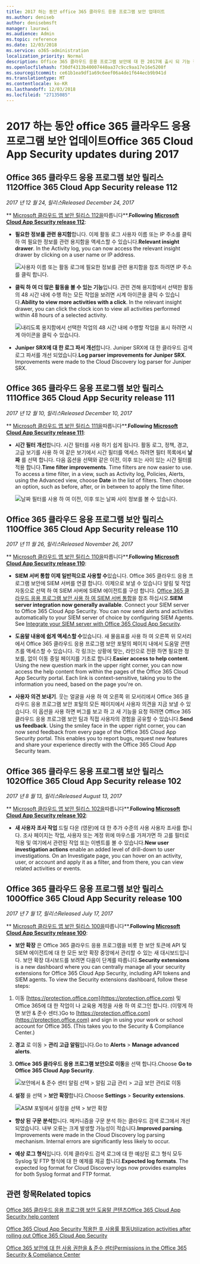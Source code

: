 ```yaml
---
title: 2017 하는 동안 office 365 클라우드 응용 프로그램 보안 업데이트
ms.author: deniseb
author: denisebmsft
manager: laurawi
ms.audience: Admin
ms.topic: reference
ms.date: 12/03/2018
ms.service: o365-administration
localization_priority: Normal
description: Office 365 클라우드 응용 프로그램 보안에 대 한 2017에 출시 되 기능 참조
ms.openlocfilehash: f30df4313b40007440aa37c9cc9aa17e16e5208f
ms.sourcegitcommit: ce61b1ea9df1a69c6eef06a4de1f644ecb9b941d
ms.translationtype: MT
ms.contentlocale: ko-KR
ms.lasthandoff: 12/03/2018
ms.locfileid: "27135085"
---
```

# <a name="office-365-cloud-app-security-updates-during-2017"></a><span data-ttu-id="f018a-103">2017 하는 동안 office 365 클라우드 응용 프로그램 보안 업데이트</span><span class="sxs-lookup"><span data-stu-id="f018a-103">Office 365 Cloud App Security updates during 2017</span></span>
    
## <a name="office-365-cloud-app-security-release-112"></a><span data-ttu-id="f018a-104">Office 365 클라우드 응용 프로그램 보안 릴리스 112</span><span class="sxs-lookup"><span data-stu-id="f018a-104">Office 365 Cloud App Security release 112</span></span>

<span data-ttu-id="f018a-105">*2017 년 12 월 24, 릴리스*</span><span class="sxs-lookup"><span data-stu-id="f018a-105">*Released December 24, 2017*</span></span> 
  
<span data-ttu-id="f018a-106">\*\* [Microsoft 클라우드 앱 보안 릴리스 112을](https://docs.microsoft.com/cloud-app-security/release-notes#cloud-app-security-release-112)따릅니다\*\*.</span><span class="sxs-lookup"><span data-stu-id="f018a-106">**Following [Microsoft Cloud App Security release 112](https://docs.microsoft.com/cloud-app-security/release-notes#cloud-app-security-release-112)**:</span></span> 
  
- <span data-ttu-id="f018a-p101">**필요한 정보를 관련 용지함**합니다. 이제 활동 로그 사용자 이름 또는 IP 주소를 클릭 하 여 필요한 정보를 관련 용지함을 액세스할 수 있습니다.</span><span class="sxs-lookup"><span data-stu-id="f018a-p101">**Relevant insight drawer**. In the Activity log, you can now access the relevant insight drawer by clicking on a user name or IP address.</span></span> 
    
    ![사용자 이름 또는 활동 로그에 필요한 정보를 관련 용지함을 참조 하려면 IP 주소를 클릭 합니다.](media/8e32b3fa-8c0c-4c5e-b248-fe7d7e1b516d.png)
  
- <span data-ttu-id="f018a-p102">**클릭 하 여 더 많은 활동을 볼 수 있는 기능**입니다. 관련 견해 용지함에서 선택한 활동의 48 시간 내에 수행 하는 모든 작업을 보려면 시계 아이콘을 클릭 수 있습니다.</span><span class="sxs-lookup"><span data-stu-id="f018a-p102">**Ability to view more activities with a click**. In the relevant insight drawer, you can click the clock icon to view all activities performed within 48 hours of a selected activity.</span></span> 
    
    ![내리도록 용지함에서 선택한 작업의 48 시간 내에 수행할 작업을 표시 하려면 시계 아이콘을 클릭 수 있습니다.](media/c6c96aa0-98e5-4205-8873-45f8d6fd0843.png)
  
- <span data-ttu-id="f018a-p103">**Juniper SRX에 대 한 로그 파서 개선**합니다. Juniper SRX에 대 한 클라우드 검색 로그 파서를 개선 되었습니다.</span><span class="sxs-lookup"><span data-stu-id="f018a-p103">**Log parser improvements for Juniper SRX**. Improvements were made to the Cloud Discovery log parser for Juniper SRX.</span></span> 
    
## <a name="office-365-cloud-app-security-release-111"></a><span data-ttu-id="f018a-115">Office 365 클라우드 응용 프로그램 보안 릴리스 111</span><span class="sxs-lookup"><span data-stu-id="f018a-115">Office 365 Cloud App Security release 111</span></span>

<span data-ttu-id="f018a-116">*2017 년 12 월 10, 릴리스*</span><span class="sxs-lookup"><span data-stu-id="f018a-116">*Released December 10, 2017*</span></span> 
  
<span data-ttu-id="f018a-117">\*\* [Microsoft 클라우드 앱 보안 릴리스 111을](https://docs.microsoft.com/cloud-app-security/release-notes#cloud-app-security-release-111)따릅니다\*\*.</span><span class="sxs-lookup"><span data-stu-id="f018a-117">**Following [Microsoft Cloud App Security release 111](https://docs.microsoft.com/cloud-app-security/release-notes#cloud-app-security-release-111)**:</span></span> 
  
- <span data-ttu-id="f018a-p104">**시간 필터 개선**합니다. 시간 필터를 사용 하기 쉽게 됩니다. 활동 로그, 정책, 경고, 고급 보기를 사용 하 여 같은 보기에서 시간 필터를 액세스 하려면 필터 목록에서 **날짜** 를 선택 합니다. 다음 옵션을 선택와 같은 이전, 이후 또는 사이 있는 시간 필터를 적용 합니다.</span><span class="sxs-lookup"><span data-stu-id="f018a-p104">**Time filter improvements**. Time filters are now easier to use. To access a time filter, in a view, such as Activity log, Policies, Alerts, using the Advanced view, choose **Date** in the list of filters. Then choose an option, such as before, after, or in between to apply the time filter.</span></span> 
    
    ![날짜 필터를 사용 하 여 이전, 이후 또는 날짜 사이 정보를 볼 수 있습니다.](media/9dbb2a10-f68f-413b-8b4e-88911152cb92.png)
  
## <a name="office-365-cloud-app-security-release-110"></a><span data-ttu-id="f018a-123">Office 365 클라우드 응용 프로그램 보안 릴리스 110</span><span class="sxs-lookup"><span data-stu-id="f018a-123">Office 365 Cloud App Security release 110</span></span>

<span data-ttu-id="f018a-124">*2017 년 11 월 26, 릴리스*</span><span class="sxs-lookup"><span data-stu-id="f018a-124">*Released November 26, 2017*</span></span> 
  
<span data-ttu-id="f018a-125">\*\* [Microsoft 클라우드 앱 보안 릴리스 110을](https://docs.microsoft.com/cloud-app-security/release-notes#cloud-app-security-release-110)따릅니다\*\*.</span><span class="sxs-lookup"><span data-stu-id="f018a-125">**Following [Microsoft Cloud App Security release 110](https://docs.microsoft.com/cloud-app-security/release-notes#cloud-app-security-release-110)**:</span></span> 
  
- <span data-ttu-id="f018a-p105">**SIEM 서버 통합 이제 일반적으로 사용할 수**있습니다. Office 365 클라우드 응용 프로그램 보안에 SIEM 서버를 연결 합니다. 이제으로 보낼 수 있습니다 알림 및 작업 자동으로 선택 하 여 SIEM 서버에 SIEM 에이전트를 구성 합니다. [Office 365 클라우드 응용 프로그램 보안 사용 하 여 SIEM 서버 통합](integrate-your-siem-server-with-office-365-cas.md)을 참조 하십시오.</span><span class="sxs-lookup"><span data-stu-id="f018a-p105">**SIEM server integration now generally available**. Connect your SIEM server to Office 365 Cloud App Security. You can now send alerts and activities automatically to your SIEM server of choice by configuring SIEM Agents. See [Integrate your SIEM server with Office 365 Cloud App Security](integrate-your-siem-server-with-office-365-cas.md).</span></span>
    
- <span data-ttu-id="f018a-p106">**도움말 내용에 쉽게 액세스할 수**있습니다. 새 물음표를 사용 하 여 오른쪽 위 모서리에서 Office 365 클라우드 응용 프로그램 보안 포털의 페이지 내에서 도움말 콘텐츠를 액세스할 수 있습니다. 각 링크는 상황에 맞는, 라인으로 전환 하면 필요한 정보를, 없이 이동 중일 페이지를 기초로 합니다.</span><span class="sxs-lookup"><span data-stu-id="f018a-p106">**Easier access to help content**. Using the new question mark in the upper right corner, you can now access the help content from within the pages of the Office 365 Cloud App Security portal. Each link is context-sensitive, taking you to the information you need, based on the page you're on.</span></span> 
    
- <span data-ttu-id="f018a-p107">**사용자 의견 보내기**. 웃는 얼굴을 사용 하 여 오른쪽 위 모서리에서 Office 365 클라우드 응용 프로그램 보안 포털의 모든 페이지에서 사용자 의견을 지금 보낼 수 있습니다. 이 옵션을 사용 하면 버그를 보고 하 고 새 기능을 요청 하려면 Office 365 클라우드 응용 프로그램 보안 팀과 직접 사용자의 경험을 공유할 수 있습니다.</span><span class="sxs-lookup"><span data-stu-id="f018a-p107">**Send us feedback**. Using the smiley face in the upper right corner, you can now send feedback from every page of the Office 365 Cloud App Security portal. This enables you to report bugs, request new features and share your experience directly with the Office 365 Cloud App Security team.</span></span> 
    
## <a name="office-365-cloud-app-security-release-102"></a><span data-ttu-id="f018a-136">Office 365 클라우드 응용 프로그램 보안 릴리스 102</span><span class="sxs-lookup"><span data-stu-id="f018a-136">Office 365 Cloud App Security release 102</span></span>

<span data-ttu-id="f018a-137">*2017 년 8 월 13, 릴리스*</span><span class="sxs-lookup"><span data-stu-id="f018a-137">*Released August 13, 2017*</span></span> 
  
<span data-ttu-id="f018a-138">\*\* [Microsoft 클라우드 앱 보안 릴리스 102을](https://docs.microsoft.com/cloud-app-security/release-notes#cloud-app-security-release-102)따릅니다\*\*.</span><span class="sxs-lookup"><span data-stu-id="f018a-138">**Following [Microsoft Cloud App Security release 102](https://docs.microsoft.com/cloud-app-security/release-notes#cloud-app-security-release-102)**:</span></span> 
  
- <span data-ttu-id="f018a-p108">**새 사용자 조사 작업** 드릴 다운 (영문)에 대 한 추가 수준의 사용 사용자 조사를 합니다. 조사 페이지는 작업, 사용자 또는 계정 위에 마우스를 가져가면 하 고를 필터로 적용 및 여기에서 관련된 작업 또는 이벤트를 볼 수 있습니다.</span><span class="sxs-lookup"><span data-stu-id="f018a-p108">**New user investigation actions** enable an added level of drill-down to user investigations. On an Investigate page, you can hover on an activity, user, or account and apply it as a filter, and from there, you can view related activities or events.</span></span> 
    
## <a name="office-365-cloud-app-security-release-100"></a><span data-ttu-id="f018a-141">Office 365 클라우드 응용 프로그램 보안 릴리스 100</span><span class="sxs-lookup"><span data-stu-id="f018a-141">Office 365 Cloud App Security release 100</span></span>

<span data-ttu-id="f018a-142">*2017 년 7 월 17, 릴리스*</span><span class="sxs-lookup"><span data-stu-id="f018a-142">*Released July 17, 2017*</span></span> 
  
<span data-ttu-id="f018a-143">\*\* [Microsoft 클라우드 앱 보안 릴리스 100을](https://docs.microsoft.com/cloud-app-security/release-notes#cloud-app-security-release-100)따릅니다\*\*.</span><span class="sxs-lookup"><span data-stu-id="f018a-143">**Following [Microsoft Cloud App Security release 100](https://docs.microsoft.com/cloud-app-security/release-notes#cloud-app-security-release-100)**:</span></span> 
  
- <span data-ttu-id="f018a-p109">**보안 확장** 은 Office 365 클라우드 응용 프로그램을 비롯 한 보안 토큰에 API 및 SIEM 에이전트에 대 한 모든 보안 확장 중앙에서 관리할 수 있는 새 대시보드입니다. 보안 확장 대시보드를 보려면 다음이 단계를 따릅니다.</span><span class="sxs-lookup"><span data-stu-id="f018a-p109">**Security extensions** is a new dashboard where you can centrally manage all your security extensions for Office 365 Cloud App Security, including API tokens and SIEM agents. To view the Security extensions dashboard, follow these steps:</span></span> 
    
1. <span data-ttu-id="f018a-p110">이동 [https://protection.office.com](https://protection.office.com) 및 Office 365에 대 한 작업이 나 교육용 계정을 사용 하 여 로그인 합니다. (이렇게 하면 보안 &amp; 준수 센터.)</span><span class="sxs-lookup"><span data-stu-id="f018a-p110">Go to [https://protection.office.com](https://protection.office.com) and sign in using your work or school account for Office 365. (This takes you to the Security &amp; Compliance Center.)</span></span> 
    
2. <span data-ttu-id="f018a-148">**경고** 로 이동 \> **관리 고급 알림**입니다.</span><span class="sxs-lookup"><span data-stu-id="f018a-148">Go to **Alerts** \> **Manage advanced alerts**.</span></span>
    
3. <span data-ttu-id="f018a-149">**Office 365 클라우드 응용 프로그램 보안으로 이동**을 선택 합니다.</span><span class="sxs-lookup"><span data-stu-id="f018a-149">Choose **Go to Office 365 Cloud App Security**.</span></span>
    
    ![보안에서 &amp; 준수 센터 알림 선택 \> 알림 고급 관리 \> 고급 보안 관리로 이동](media/9792b121-9cd4-4faa-a6e0-81cfab4bf2f2.png)
  
4. <span data-ttu-id="f018a-151">**설정** 을 선택 \> **보안 확장**합니다.</span><span class="sxs-lookup"><span data-stu-id="f018a-151">Choose **Settings** \> **Security extensions**.</span></span>
    
    ![ASM 포털에서 설정을 선택 \> 보안 확장](media/f03d47a1-91ff-41b9-9baf-b514cffe41a8.png)
  
- <span data-ttu-id="f018a-p111">**향상 된 구문 분석**합니다. 메커니즘을 구문 분석 하는 클라우드 검색 로그에서 개선 되었습니다. 내부 오류는 크게 발생할 가능성이 적습니다.</span><span class="sxs-lookup"><span data-stu-id="f018a-p111">**Improved parsing**. Improvements were made in the Cloud Discovery log parsing mechanism. Internal errors are significantly less likely to occur.</span></span> 
    
- <span data-ttu-id="f018a-p112">**예상 로그 형식**입니다. 이제 클라우드 검색 로그에 대 한 예상된 로그 형식 모두 Syslog 및 FTP 형식에 대 한 예제를 제공 합니다.</span><span class="sxs-lookup"><span data-stu-id="f018a-p112">**Expected log formats**. The expected log format for Cloud Discovery logs now provides examples for both Syslog format and FTP format.</span></span> 
    
## <a name="related-topics"></a><span data-ttu-id="f018a-158">관련 항목</span><span class="sxs-lookup"><span data-stu-id="f018a-158">Related topics</span></span>

[<span data-ttu-id="f018a-159">Office 365 클라우드 응용 프로그램 보안 도움말 콘텐츠</span><span class="sxs-lookup"><span data-stu-id="f018a-159">Office 365 Cloud App Security help content</span></span>](office-365-cas-help.md)
  
[<span data-ttu-id="f018a-160">Office 365 Cloud App Security 적용한 후 사용률 활동</span><span class="sxs-lookup"><span data-stu-id="f018a-160">Utilization activities after rolling out Office 365 Cloud App Security</span></span>](utilization-activities-for-ocas.md)
  
[<span data-ttu-id="f018a-161">Office 365 보안에 대 한 사용 권한을 &amp; 준수 센터</span><span class="sxs-lookup"><span data-stu-id="f018a-161">Permissions in the Office 365 Security &amp; Compliance Center</span></span>](permissions-in-the-security-and-compliance-center.md)
  

